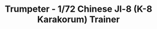 ---
layout: product
title: "Trumpeter - 1/72 Chinese Jl-8 (K-8 Karakorum) Trainer"
price: "1900" 
desc: "N/A"
img_path: "/assets/img/TRU01636.webp"
brand: "N/A"
available: false
special_offer: false
new: false
soon: false
cat: "010000"
subcat: "013400"
subsubcat: "0N/A"
sifra: "TRU01636"
popular: false
---